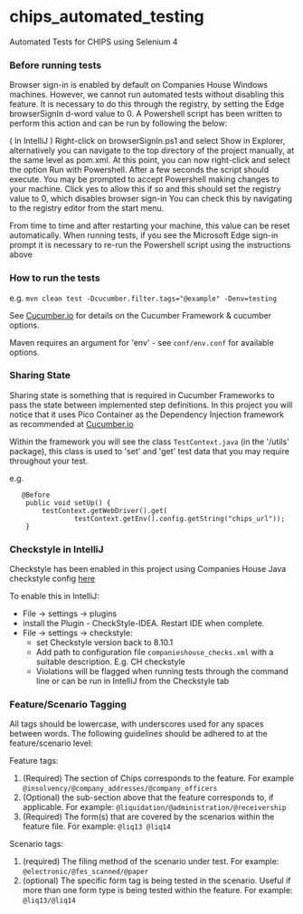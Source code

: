 # chips_automated_testing
Automated Tests for CHIPS using Selenium 4

### Before running tests

Browser sign-in is enabled by default on Companies House Windows machines. However, we cannot run automated tests without disabling this feature. It is necessary to do this through the registry, by setting the Edge browserSignIn d-word value to 0. A Powershell script has been written to perform this action and can be run by following the below:

( In IntelliJ ) Right-click on browserSignIn.ps1 and select Show in Explorer, alternatively you can navigate to the top directory of the project manually, at the same level as pom.xml. At this point, you can now right-click and select the option Run with Powershell. After a few seconds the script should execute. You may be prompted to accept Powershell making changes to your machine. Click yes to allow this if so and this should set the registry value to 0, which disables browser sign-in You can check this by navigating to the registry editor from the start menu.

From time to time and after restarting your machine, this value can be reset automatically. When running tests, if you see the Microsoft Edge sign-in prompt it is necessary to re-run the Powershell script using the instructions above

### How to run the tests
e.g. `mvn clean test -Dcucumber.filter.tags="@example" -Denv=testing`

See [Cucumber.io](https://cucumber.io/docs/cucumber/) for details on the Cucumber Framework & cucumber options.

Maven requires an argument for 'env' - see `conf/env.conf` for available options.

### Sharing State
Sharing state is something that is required in Cucumber Frameworks to pass the state between implemented step definitions.
In this project you will notice that it uses Pico Container as the Dependency Injection framework as recommended at 
[Cucumber.io](https://cucumber.io/docs/cucumber/state/?lang=java)

Within the framework you will see the class `TestContext.java` (in the '/utils' package), this class is used to 'set' and 'get' test data that you may require throughout your test.

e.g.
```
   @Before
    public void setUp() {
        testContext.getWebDriver().get(
                testContext.getEnv().config.getString("chips_url"));
    }
```
### Checkstyle in IntelliJ
Checkstyle has been enabled in this project using Companies House Java checkstyle config [here](https://github.com/companieshouse/java-checkstyle-config)

To enable this in IntelliJ:
- File -> settings -> plugins
- install the Plugin - CheckStyle-IDEA. Restart IDE when complete.
- File -> settings -> checkstyle:
   - set Checkstyle version back to 8.10.1
   - Add path to configuration file `companieshouse_checks.xml` with a suitable description. E.g. CH checkstyle
   - Violations will be flagged when running tests through the command line or can be run in IntelliJ from the Checkstyle tab

### Feature/Scenario Tagging
All tags should be lowercase, with underscores used for any spaces between words. The following guidelines should 
be adhered to at the feature/scenario level:

Feature tags:
1. (Required) The section of Chips corresponds to the feature. For
   example `@insolvency/@company_addresses/@company_officers`
2. (Optional) the sub-section above that the feature corresponds to, if
   applicable. For example:
   `@liquidation/@administration/@receivership`
3. (Required) The form(s) that are covered by the scenarios within the
   feature file. For example:
   `@liq13 @liq14`

Scenario tags:
1. (required) The filing method of the scenario under test. For example:
   `@electronic/@fes_scanned/@paper`
2. (optional) The specific form tag is being tested in the scenario. Useful
   if more than one form type is being tested within the feature. For example:
   `@liq13/@liq14`

